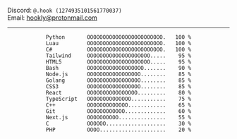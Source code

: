 Discord: `@.hook (1274935101561770037)`  
Email: <a href="mailto:hookly@protonmail.com">hookly@protonmail.com</a>

---
<div align="center">

<!--START_SECTION:Skills-->
```
Python       OOOOOOOOOOOOOOOOOOOOOOOO.   100 %
Luau         OOOOOOOOOOOOOOOOOOOOOOOO.   100 %
C#           OOOOOOOOOOOOOOOOOOOOOOOO.   100 %
Tailwind     OOOOOOOOOOOOOOOOOOOO.....    95 %
HTML5        OOOOOOOOOOOOOOOOOOOO.....    95 %
Bash         OOOOOOOOOOOOOOOOOO.......    90 %
Node.js      OOOOOOOOOOOOOOOOO........    85 %
Golang       OOOOOOOOOOOOOOOOO........    85 %
CSS3         OOOOOOOOOOOOOOOOO........    85 %
React        OOOOOOOOOOOOOOOO.........    80 %
TypeScript   OOOOOOOOOOOOOO...........    75 %
C++          OOOOOOOOOOOOO............    65 %
Git          OOOOOOOOOOOO.............    60 %
Next.js      OOOOOOOOOO...............    55 %
C            OOOOOO...................    30 %
PHP          OOOO.....................    20 %
```
<!--END_SECTION:Skills-->
